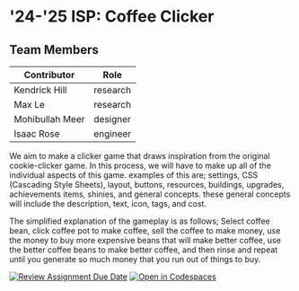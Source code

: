 # '24-'25 ISP: Coffee Clicker

## Team Members

| Contributor | Role |
| --- | --- |
| Kendrick Hill |research   |
| Max Le |research   |
| Mohibullah Meer |designer           |
| Isaac Rose |engineer      |

We aim to make a clicker game that draws inspiration from the original cookie-clicker game. In this process, we will have to make up all of the individual aspects of this game. examples of this are; settings, CSS (Cascading Style Sheets), layout, buttons, resources, buildings, upgrades, achievements items, shinies, and general concepts. these general concepts will include the description, text, icon, tags, and cost.

The simplified explanation of the gameplay is as follows; Select coffee bean, click coffee pot to make coffee, sell the coffee to make money, use the money to buy more expensive beans that will make better coffee, use the better coffee beans to make better coffee, and then rinse and repeat until you generate so much money that you run out of things to buy.

[![Review Assignment Due Date](https://classroom.github.com/assets/deadline-readme-button-22041afd0340ce965d47ae6ef1cefeee28c7c493a6346c4f15d667ab976d596c.svg)](https://classroom.github.com/a/UcZhcxPD)
[![Open in Codespaces](https://classroom.github.com/assets/launch-codespace-2972f46106e565e64193e422d61a12cf1da4916b45550586e14ef0a7c637dd04.svg)](https://classroom.github.com/open-in-codespaces?assignment_repo_id=16671775)
